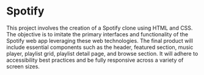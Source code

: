 # Spotify

This project involves the creation of a Spotify clone using HTML and CSS. The objective is to imitate the primary interfaces and functionality of the Spotify web app leveraging these web technologies. The final product will include essential components such as the header, featured section, music player, playlist grid, playlist detail page, and browse section. It will adhere to accessibility best practices and be fully responsive across a variety of screen sizes.
